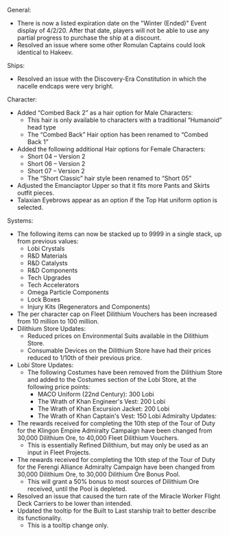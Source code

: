 General:

  *  There is now a listed expiration date on the "Winter (Ended)" Event display of 4/2/20. After that date, players will not be able to use any partial progress to purchase the ship at a discount.
  *  Resolved an issue where some other Romulan Captains could look identical to Hakeev.

 
Ships:

  *  Resolved an issue with the Discovery-Era Constitution in which the nacelle endcaps were very bright.

 
Character:

  *  Added “Combed Back 2” as a hair option for Male Characters:
      * This hair is only available to characters with a traditional “Humanoid” head type
      *  The “Combed Back” Hair option has been renamed to “Combed Back 1”
  *  Added the following additional Hair options for Female Characters:
      *  Short 04 – Version 2
      *  Short 06 – Version 2
      *  Short 07 – Version 2
      *  The “Short Classic” hair style been renamed to “Short 05”
  *  Adjusted the Emanciaptor Upper so that it fits more Pants and Skirts outfit pieces.
  *  Talaxian Eyebrows appear as an option if the Top Hat uniform option is selected.

 
Systems:

  *  The following items can now be stacked up to 9999 in a single stack, up from previous values:
      *  Lobi Crystals
      *  R&D Materials
      *  R&D Catalysts
      *  R&D Components
      *  Tech Upgrades
      *  Tech Accelerators
      *  Omega Particle Components
      *  Lock Boxes
      *  Injury Kits (Regenerators and Components)
  *  The per character cap on Fleet Dilithium Vouchers has been increased from 10 million to 100 million.
  *  Dilithium Store Updates:
      *  Reduced prices on Environmental Suits available in the Dilithium Store.
      *  Consumable Devices on the Dilithium Store have had their prices reduced to 1/10th of their previous price.
  *  Lobi Store Updates:
      *  The following Costumes have been removed from the Dilithium Store and added to the Costumes section of the Lobi Store, at the following price points:
          *  MACO Uniform (22nd Century): 300 Lobi
          *  The Wrath of Khan Engineer's Vest: 200 Lobi
          *  The Wrath of Khan Excursion Jacket: 200 Lobi
          *  The Wrath of Khan Captain's Vest: 150 Lobi
Admiralty Updates:
* The rewards received for completing the 10th step of the Tour of Duty for the Klingon Empire Admiralty Campaign have been changed from 30,000 Dilithium Ore, to 40,000 Fleet Dilithium Vouchers.
  * This is essentially Refined Dilithium, but may only be used as an input in Fleet Projects.
*  The rewards received for completing the 10th step of the Tour of Duty for the Ferengi Alliance Admiralty Campaign have been changed from 30,000 Dilithium Ore, to 30,000 Dilithium Ore Bonus Pool.
   * This will grant a 50% bonus to most sources of Dilithium Ore received, until the Pool is depleted.
* Resolved an issue that caused the turn rate of the Miracle Worker Flight Deck Carriers to be lower than intended.
* Updated the tooltip for the Built to Last starship trait to better describe its functionality.
  * This is a tooltip change only.